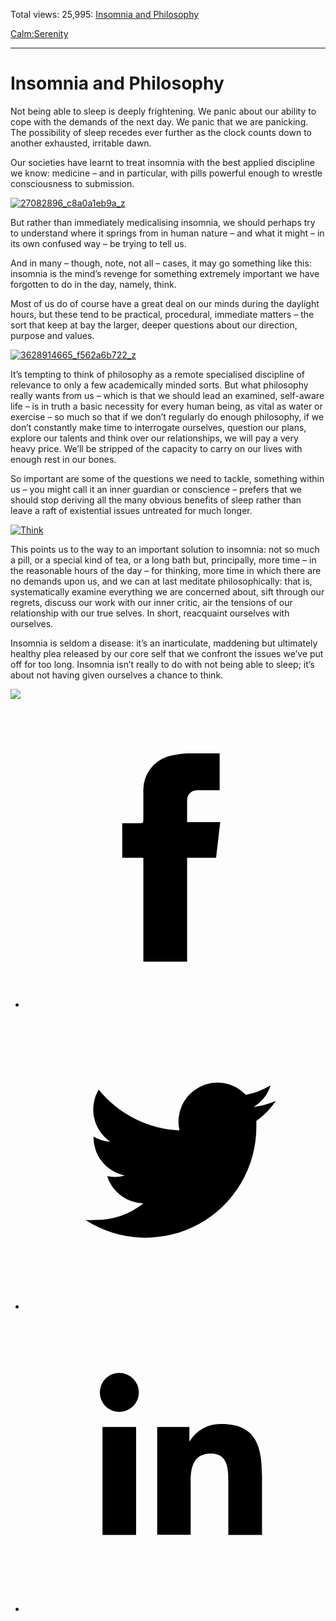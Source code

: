 Total views: 25,995: [Insomnia and Philosophy](https://www.theschooloflife.com/thebookoflife/philosophy-and-insomnia/)

[Calm:](https://www.theschooloflife.com/thebookoflife/category/calm/)[Serenity](https://www.theschooloflife.com/thebookoflife/category/calm/serenity/)

* * *

# Insomnia and Philosophy
<style>
						.alignnone {
  display: block;
  margin-left: auto;
  margin-right: auto;
  align: center:
}

.addtoany_share_save_container {
display:none;
}

.wp-block-image {
		display: block;
  margin-left: auto;
  margin-right: auto;
  width: 50%;
}

.aligncenter {
display: block;
  margin-left: auto;
  margin-right: auto;
  align: center:
}

@media only screen and (max-width: 500px) {
  .wp-block-image {
		display: block;
  margin-left: auto;
  margin-right: auto;
  width: 100%;
} }

h1 {max-width: 600px !important;
}
.s18-single-post .content-area .site-main article .post-cat-header-display + .old-wrapper p {
    font-size: 1.200em
}
						</style>

Not being able to sleep is deeply frightening. We panic about our ability to cope with the demands of the next day. We panic that we are panicking. The possibility of sleep recedes ever further as the clock counts down to another exhausted, irritable dawn.

Our societies have learnt to treat insomnia with the best applied discipline we know: medicine – and in particular, with pills powerful enough to wrestle consciousness to submission.

[![27082896_c8a0a1eb9a_z](https://www.theschooloflife.com/thebookoflife/wp-content/uploads/2016/02/27082896_c8a0a1eb9a_z.jpg)](http://www.thebookoflife.org/wp-content/uploads/2016/02/27082896_c8a0a1eb9a_z.jpg)

But rather than immediately medicalising insomnia, we should perhaps try to understand where it springs from in human nature – and what it might – in its own confused way – be trying to tell us.

And in many – though, note, not all – cases, it may go something like this: insomnia is the mind’s revenge for something extremely important we have forgotten to do in the day, namely, think.

Most of us do of course have a great deal on our minds during the daylight hours, but these tend to be practical, procedural, immediate matters – the sort that keep at bay the larger, deeper questions about our direction, purpose and values.

[![3628914665_f562a6b722_z](https://www.theschooloflife.com/thebookoflife/wp-content/uploads/2016/02/3628914665_f562a6b722_z.jpg)](http://www.thebookoflife.org/wp-content/uploads/2016/02/3628914665_f562a6b722_z.jpg)

It’s tempting to think of philosophy as a remote specialised discipline of relevance to only a few academically minded sorts. But what philosophy really wants from us – which is that we should lead an examined, self-aware life – is in truth a basic necessity for every human being, as vital as water or exercise – so much so that if we don’t regularly do enough philosophy, if we don’t constantly make time to interrogate ourselves, question our plans, explore our talents and think over our relationships, we will pay a very heavy price. We’ll be stripped of the capacity to carry on our lives with enough rest in our bones.

So important are some of the questions we need to tackle, something within us – you might call it an inner guardian or conscience – prefers that we should stop deriving all the many obvious benefits of sleep rather than leave a raft of existential issues untreated for much longer.

[![Think](https://www.theschooloflife.com/thebookoflife/wp-content/uploads/2016/02/3551487811_111e34096b_o.jpg)](http://www.thebookoflife.org/wp-content/uploads/2016/02/3551487811_111e34096b_o.jpg)

This points us to the way to an important solution to insomnia: not so much a pill, or a special kind of tea, or a long bath but, principally, more time – in the reasonable hours of the day – for thinking, more time in which there are no demands upon us, and we can at last meditate philosophically: that is, systematically examine everything we are concerned about, sift through our regrets, discuss our work with our inner critic, air the tensions of our relationship with our true selves. In short, reacquaint ourselves with ourselves.

Insomnia is seldom a disease: it’s an inarticulate, maddening but ultimately healthy plea released by our core self that we confront the issues we’ve put off for too long. Insomnia isn’t really to do with not being able to sleep; it’s about not having given ourselves a chance to think.

[![](https://img.youtube.com/vi/N3zqpAleU5g/0.jpg)](https://www.youtube.com/embed/N3zqpAleU5g '')
<style>
    .iframe-class { display: block !important; }
</style>

- [<svg xmlns="http://www.w3.org/2000/svg" viewbox="0 0 26 26"><title>Facebook</title>
                    <g>
                        <path d="M8.38,10H9.92c.2,0,.29,0,.29-.28,0-.82,0-1.64,0-2.46a3.05,3.05,0,0,1,2.57-3.15A7.22,7.22,0,0,1,14,3.95c.86,0,1.71,0,2.57,0h.25v3.2h-2A.85.85,0,0,0,14,8c0,.62,0,1.24,0,1.91h2.87L16.51,13H14v9H10.21V13H8.38Z"></path>
                    </g>
                </svg>](http://www.facebook.com/sharer/sharer.php?u=https://www.theschooloflife.com/thebookoflife/philosophy-and-insomnia/)
- [<svg xmlns="http://www.w3.org/2000/svg" viewbox="0 0 26 26"><title>Twitter</title>
                    <path d="M21.69,7.9a6.75,6.75,0,0,1-1.94.53,3.39,3.39,0,0,0,1.48-1.87,6.76,6.76,0,0,1-2.14.82,3.38,3.38,0,0,0-5.75,3.08,9.59,9.59,0,0,1-7-3.53,3.38,3.38,0,0,0,1,4.51A3.36,3.36,0,0,1,5.89,11v0A3.38,3.38,0,0,0,8.6,14.37a3.39,3.39,0,0,1-1.53.06,3.38,3.38,0,0,0,3.15,2.35A6.78,6.78,0,0,1,6,18.22a6.87,6.87,0,0,1-.81,0A9.6,9.6,0,0,0,20,10.08q0-.22,0-.44A6.86,6.86,0,0,0,21.69,7.9Z"></path>
                </svg>](http://twitter.com/share?url=https://www.theschooloflife.com/thebookoflife/philosophy-and-insomnia/&text=&via=theschooloflife)
- [<svg xmlns="http://www.w3.org/2000/svg" viewbox="0 0 26 26"><title>LinkedIn</title>
<path class="cls-2" d="M6.67,10H9.58v9.36H6.67ZM8.13,5.32A1.69,1.69,0,1,1,6.44,7,1.69,1.69,0,0,1,8.13,5.32"></path><path class="cls-2" d="M11.41,10H14.2v1.28h0A3.06,3.06,0,0,1,17,9.75c2.95,0,3.49,1.94,3.49,4.46v5.14H17.57V14.79c0-1.09,0-2.48-1.51-2.48s-1.75,1.18-1.75,2.4v4.63H11.41Z"></path></svg>](https://www.linkedin.com/shareArticle?mini=true&url=https://www.theschooloflife.com/thebookoflife/philosophy-and-insomnia/)
